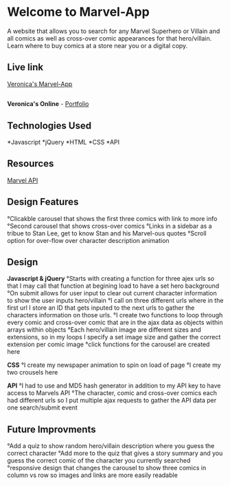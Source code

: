 # Welcome to Marvel-App
A website that allows you to search for any Marvel Superhero or Villain and all comics as well as cross-over comic appearances for that hero/villain. Learn where to buy comics at a store near you or a digital copy.

## Live link

[Veronica's Marvel-App](https://veroelaine.github.io/marvel-app/)

##
**Veronica's Online** - [Portfolio]("")

## Technologies Used

*Javascript
*jQuery
*HTML
*CSS
*API

## Resources
[Marvel API]("https://developer.marvel.com/docs")

## Design Features
°Clicakble carousel that shows the first three comics with link to more info
°Second carousel that shows cross-over comics
°Links in a sidebar as a tribue to Stan Lee, get to know Stan and his Marvel-ous quotes
°Scroll option for over-flow over character description animation

## Design
**Javascript & jQuery**
°Starts with creating a function for three ajex urls so that I may call that function at begining load to have a set hero background
°On submit allows for user input to clear out current character information to show the user inputs hero/villain
°I call on three different urls where in the first url I store an ID that gets inputed to the next urls to gather the characters information on those urls.
°I create two functions to loop through every comic and cross-over comic that are in the ajax data as objects within arrays within objects
°Each hero/villain image are different sizes and extensions, so in my loops I specify a set image size and gather the correct extension per comic image
°click functions for the carousel are created here

**CSS**
°I create my newspaper animation to spin on load of page
°I create my two crousels here

**API**
°I had to use and MD5 hash generator in addition to my API key to have access to Marvels API
°The character, comic and cross-over comics each had different urls so I put multiple ajax requests to gather the API data per one search/submit event


## Future Improvments
°Add a quiz to show random hero/villain description where you guess the correct character
°Add more to the quiz that gives a story summary and you guess the correct comic of the character you currently searched
°responsive design that changes the carousel to show three comics in column vs row so images and links are more easily readable




